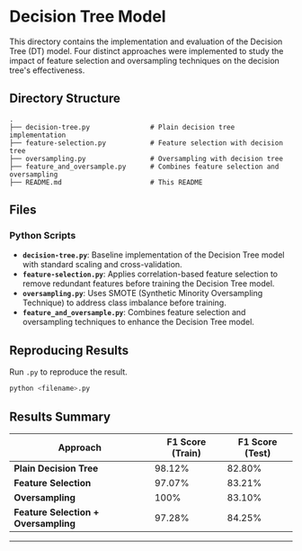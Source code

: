 # Decision Tree Model

This directory contains the implementation and evaluation of the Decision Tree (DT) model. Four distinct approaches were implemented to study the impact of feature selection and oversampling techniques on the decision tree's effectiveness.

## Directory Structure

```plaintext
.
├── decision-tree.py               # Plain decision tree implementation
├── feature-selection.py           # Feature selection with decision tree
├── oversampling.py                # Oversampling with decision tree
├── feature_and_oversample.py      # Combines feature selection and oversampling
├── README.md                      # This README
```

## Files

### Python Scripts
- **`decision-tree.py`**: Baseline implementation of the Decision Tree model with standard scaling and cross-validation.
- **`feature-selection.py`**: Applies correlation-based feature selection to remove redundant features before training the Decision Tree model.
- **`oversampling.py`**: Uses SMOTE (Synthetic Minority Oversampling Technique) to address class imbalance before training.
- **`feature_and_oversample.py`**: Combines feature selection and oversampling techniques to enhance the Decision Tree model.

## Reproducing Results
Run `.py` to reproduce the result.
```bash
python <filename>.py
```

## Results Summary

| **Approach**                 | **F1 Score (Train)** | **F1 Score (Test)** |
|------------------------------|----------------------|---------------------|
| **Plain Decision Tree**      | 98.12%              | 82.80%             |
| **Feature Selection**        | 97.07%              | 83.21%             |
| **Oversampling**             | 100%                | 83.10%             |
| **Feature Selection + Oversampling** | 97.28%       | 84.25%             |

---

